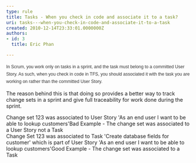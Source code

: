 ```yaml
---
type: rule
title: Tasks - When you check in code and associate it to a task?
uri: tasks---when-you-check-in-code-and-associate-it-to-a-task
created: 2010-12-14T23:33:01.0000000Z
authors:
- id: 3
  title: Eric Phan

---
```




<span class='intro'> 
  <span style="line-height&#58;20px;font-family&#58;verdana, arial, helvetica, sans-serif;color&#58;rgb(51,51,51);font-size&#58;12px;">In Scrum, you work only on tasks in a sprint, and the task must belong to a committed User Story. As such, when you check in code in TFS, you should associated it with the task you are working on rather than the committed User Story.</span> 
 </span>

The reason behind this is that doing so provides a better way to track change sets in a sprint and give full traceability for work done during the sprint.
<div><span class="ms-rteCustom-CodeArea">Change set 123 was associated to User Story 'As an end user I want to be able to lookup customers'</span><span class="ms-rteCustom-FigureBad">Bad Example - The change set was associated to a User Story not a Task</span></div>
<div><span class="ms-rteCustom-GreyBox">Change Set 123 was associated to Task 'Create database fields for customer' which is part of User&#160;Story 'As an end user I want to be able to lookup customers'</span><span class="ms-rteCustom-FigureGood">Good Example - The change set was associated to a Task</span></div>



